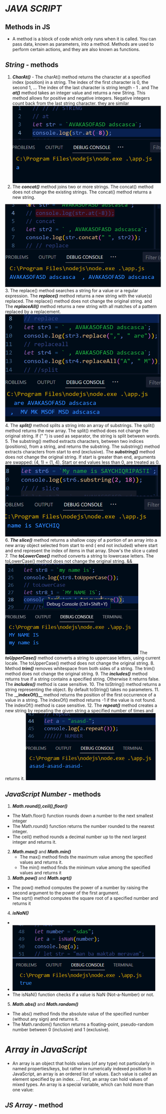 # **_JAVA SCRIPT_**

## Methods in JS

- A method is a block of code which only runs when it is called.
  You can pass data, known as parameters, into a method.
  Methods are used to perform certain actions, and they are
  also known as functions.

## **_String_** - methods

1. **_CharAt()_** - The charAt() method returns the character at a specified index (position) in a string.
   The index of the first character is 0, the second 1, ...
   The index of the last character is string length - 1 .
   and
   The **_at()_** method takes an integer value and returns a new String.
   This method allows for positive and negative integers. Negative integers count
   back from the last string character. they are similar
   ![](Снимок%20экрана%202023-08-22%20110432.png)
2. The **_concat()_** method joins two or more strings.
   The concat() method does not change the existing strings.
   The concat() method returns a new string.

![](Снимок%20экрана%202023-08-22%20110756.png) 3. The replace() method searches a string for a value or a regular expression.
The **_replace()_** method returns a new string with the value(s) replaced.
The replace() method does not change the original string. and The **_replaceAll()_** method returns a new string with all matches of a pattern replaced by
a replacement. ![](Снимок%20экрана%202023-08-22%20111440.png) 4. The **_split()_** method splits a string into an array of substrings. The split() method returns the new
array. The split() method does not change the original string. If (" ") is used as separator, the string
is split between words. 5. The substring() method extracts characters, between two indices (positions), from a string, and
returns the substring.
The substring() method extracts characters from start to end (exclusive).
The **_substring()_** method does not change the original string.
If start is greater than end, arguments are swapped: (4, 1) = (1, 4).
Start or end values less than 0, are treated as 0.
![](Снимок%20экрана%202023-08-22%20111710.png) 6. **_The slice()_** method returns a shallow copy of a portion of an array into a new array object
selected from start to end ( end not included) where start and end represent the index of items
in that array. Show's the slice u cated 7. The **_toLowerCase()_** method converts a string to lowercase letters.
The toLowerCase() method does not change the original string. && ![](Снимок%20экрана%202023-08-22%20112225.png)
The **_toUpperCase()_** method converts a string to uppercase letters, using current locale.
The toUpperCase() method does not change the original string. 8. Method **_trim()_** removes whitespace from both sides of a string.
The trim() method does not change the original string. 9. The **_includes()_** method returns true if a string contains a specified string.
Otherwise it returns false.
The **_includes()_** method is case sensitive. 10. The toString() method returns a string representing the object.
By default toString() takes no parameters. 11. The \_**\_indexOf()\_\_** method returns the position of the first occurrence of a value in a string.
The indexOf() method returns -1 if the value is not found.
The indexOf() method is case sensitive. 12. The **_repeat()_** method creates a new string by repeating the given string a specified number of
times and returns it.
![](Снимок%20экрана%202023-08-22%20112903.png)

## **_JavaScript Number_** - methods

1.  **_Math.round(),ceil(),floor()_**

- The Math.floor() function rounds down a number to the next smallest integer
- The Math.round() function returns the number rounded to the nearest integer.
- The ceil() method rounds a decimal number up to the next largest integer and returns it.

2. **_Math.max()_** and **_Math.min()_**
   - The max() method finds the maximum value among the specified values and returns it.
   - The min() method finds the minimum value among the specified values and returns it
3. **_Math.pow()_** and **_Math.sqrt()_**

- The pow() method computes the power of a number by raising the second argument
  to the power of the first argument.
- The sqrt() method computes the square root of a specified number and returns it

4.  **_isNaN()_**

-
- ![](Снимок%20экрана%202023-08-22%20114034.png)
- The isNaN() function checks if a value is NaN (Not-a-Number) or not.

5.  **_Math.abs()_** and **_Math.random()_**

- The abs() method finds the absolute value of the specified number (without any sign) and returns it.
- The Math.random() function returns a floating-point, pseudo-random number between 0 (inclusive)
  and 1 (exclusive).

# **_Array in JavaScript_**

- An array is an object that holds values (of any type) not particularly in named properties/keys, but rather in numerically indexed position In JavaScript, an array is an ordered list of values. Each value is called an element specified by an index. ... First, an array can hold values of mixed types. An array is a special variable, which can hold more than one value:

## **_JS Array_** - method
